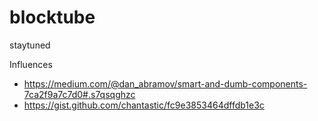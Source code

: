 # blocktube
staytuned


Influences
* https://medium.com/@dan_abramov/smart-and-dumb-components-7ca2f9a7c7d0#.s7qsqghzc
* https://gist.github.com/chantastic/fc9e3853464dffdb1e3c
